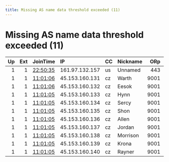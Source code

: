 ```yaml
---
title: Missing AS name data threshold exceeded (11)
---
```


# Missing AS name data threshold exceeded (11)

|   Up |   Ext | JoinTime                                                                                            | IP             | CC   | Nickname   |   ORp |   Dirp | Version   | Contact                | OS    |   eFamMembers |
|-----:|------:|:----------------------------------------------------------------------------------------------------|:---------------|:-----|:-----------|------:|-------:|:----------|:-----------------------|:------|--------------:|
|    1 |     1 | [22:50:35](https://metrics.torproject.org/rs.html#details/52DEA136982BF60DAB3628E6C851F12FCE022A7E) | 161.97.132.157 | us   | Unnamed    |   443 |     80 | 0.4.4.6   | None                   | Linux |             1 |
|    1 |     1 | [11:01:06](https://metrics.torproject.org/rs.html#details/BB1B414127F0B28C8024380E59E7454AADBA207A) | 45.153.160.131 | cz   | Warth      |  9001 |   9030 | 0.3.5.10  | jade360@protonmail.com | Linux |            13 |
|    1 |     1 | [11:01:06](https://metrics.torproject.org/rs.html#details/436D2973D31B428CC835FC3D4F560EF8C673F410) | 45.153.160.132 | cz   | Eesok      |  9001 |   9030 | 0.3.5.10  | jade360@protonmail.com | Linux |            13 |
|    1 |     1 | [11:01:05](https://metrics.torproject.org/rs.html#details/8CD0D09D8F3E4712E447CD2D7F4DC1D5231CC826) | 45.153.160.133 | cz   | Hynn       |  9001 |   9030 | 0.3.5.10  | jade360@protonmail.com | Linux |            13 |
|    1 |     1 | [11:01:05](https://metrics.torproject.org/rs.html#details/962DFDD80D373269303D8E7B28390F124DD7BA2D) | 45.153.160.134 | cz   | Sercy      |  9001 |   9030 | 0.3.5.10  | jade360@protonmail.com | Linux |            13 |
|    1 |     1 | [11:01:05](https://metrics.torproject.org/rs.html#details/FB58E117D11F87F0A291475D603EC61082C3FB15) | 45.153.160.135 | cz   | Shon       |  9001 |   9030 | 0.3.5.10  | jade360@protonmail.com | Linux |            13 |
|    1 |     1 | [11:01:05](https://metrics.torproject.org/rs.html#details/1F186E04173343305C2F1DFA1021C3E2A204B79D) | 45.153.160.136 | cz   | Allen      |  9001 |   9030 | 0.3.5.10  | jade360@protonmail.com | Linux |            13 |
|    1 |     1 | [11:01:05](https://metrics.torproject.org/rs.html#details/E44364879BA8634C46127084B2AF573F9B4B82A0) | 45.153.160.137 | cz   | Jordan     |  9001 |   9030 | 0.3.5.10  | jade360@protonmail.com | Linux |            13 |
|    1 |     1 | [11:01:05](https://metrics.torproject.org/rs.html#details/545937C13369ACA6FD6631C9C3B7B2B2FB13705D) | 45.153.160.138 | cz   | Morrison   |  9001 |   9030 | 0.3.5.10  | jade360@protonmail.com | Linux |            13 |
|    1 |     1 | [11:01:05](https://metrics.torproject.org/rs.html#details/605B115C8310D7D60FEBBEF0E1AE2DD536718F18) | 45.153.160.139 | cz   | Krona      |  9001 |   9030 | 0.3.5.10  | jade360@protonmail.com | Linux |            13 |
|    1 |     1 | [11:01:05](https://metrics.torproject.org/rs.html#details/2B97CF2489EFF7B56816B8287D4441218A8F8D76) | 45.153.160.140 | cz   | Rayner     |  9001 |   9030 | 0.3.5.10  | jade360@protonmail.com | Linux |            13 |
